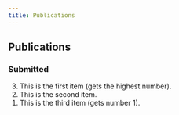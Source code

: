 ```yaml
---
title: Publications
---
```



## Publications

### Submitted

<ol reversed>
  <li>This is the first item (gets the highest number).</li>
  <li>This is the second item.</li>
  <li>This is the third item (gets number 1).</li>
</ol>
